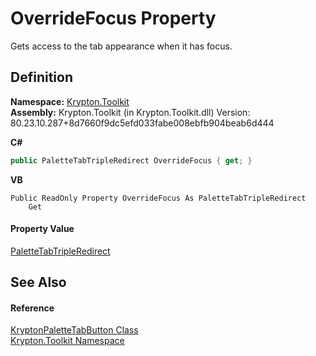# OverrideFocus Property


Gets access to the tab appearance when it has focus.



## Definition
**Namespace:** <a href="79d2eac2-21f4-54ff-7552-b20c33c30600.md">Krypton.Toolkit</a>  
**Assembly:** Krypton.Toolkit (in Krypton.Toolkit.dll) Version: 80.23.10.287+8d7660f9dc5efd033fabe008ebfb904beab6d444

**C#**
``` C#
public PaletteTabTripleRedirect OverrideFocus { get; }
```
**VB**
``` VB
Public ReadOnly Property OverrideFocus As PaletteTabTripleRedirect
	Get
```



#### Property Value
<a href="930fabab-9c29-2cd3-55d0-c675dd1ce9b5.md">PaletteTabTripleRedirect</a>

## See Also


#### Reference
<a href="d2cabb84-98fc-d1e9-e5d6-a53e786e29fe.md">KryptonPaletteTabButton Class</a>  
<a href="79d2eac2-21f4-54ff-7552-b20c33c30600.md">Krypton.Toolkit Namespace</a>  
